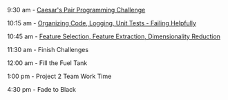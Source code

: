 9:30 am - [Caesar's Pair Programming Challenge](pair.md)

10:15 am - [Organizing Code, Logging, Unit Tests - Failing Helpfully](failing_helpfully.pdf)

10:45 am - [Feature Selection, Feature Extraction, Dimensionality Reduction](feature_selection_extraction_dimensionality_reduction_slides.pdf)
  
11:30 am - Finish Challenges
  
12:00 am - Fill the Fuel Tank 

1:00 pm - Project 2 Team Work Time

4:30 pm - Fade to Black

